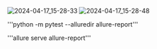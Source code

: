 ![2024-04-17_15-28-33](https://github.com/fshakrun/DemoPrestashopSeleniumTest/assets/82056292/a7d88c41-999a-433c-9afa-6493549bfa26)
![2024-04-17_15-28-48](https://github.com/fshakrun/DemoPrestashopSeleniumTest/assets/82056292/97f474de-419f-45ab-98f8-2e504b3f00dd)


'''python -m pytest --alluredir allure-report'''

'''allure serve allure-report'''
